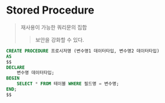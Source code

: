 # Stored Procedure

> 재사용이 가능한 쿼리문의 집합
>
> > 보안을 강화할 수 있다.

```sql
CREATE PROCEDURE 프로시저명 (변수명1 데이터타입, 변수명2 데이터타입)
AS
$$
DECLARE
	변수명 데이터타입;
BEGIN
	SELECT * FROM 테이블 WHERE 필드명 = 변수명;
END;
$$
```
